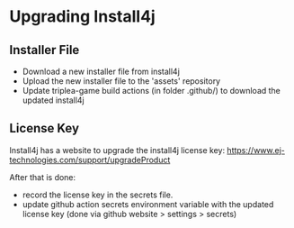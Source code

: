 # Upgrading Install4j

## Installer File

- Download a new installer file from install4j
- Upload the new installer file to the 'assets' repository
- Update triplea-game build actions (in folder .github/) to download the updated install4j


## License Key

Install4j has a website to upgrade the install4j license key:
https://www.ej-technologies.com/support/upgradeProduct

After that is done:
 - record the license key in the secrets file.
 - update github action secrets environment variable with the updated license key
  (done via github website > settings > secrets)

